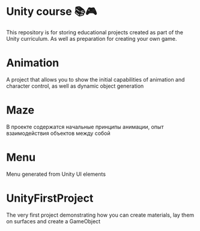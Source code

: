 # Unity course 📚🎮
This repository is for storing educational projects created as part of the Unity curriculum. As well as preparation for creating your own game.

# Animation
A project that allows you to show the initial capabilities of animation and character control, as well as dynamic object generation

# Maze
В проекте содержатся начальные принципы анимации, опыт взаимодействия объектов между собой

# Menu
Menu generated from Unity UI elements

# UnityFirstProject
The very first project demonstrating how you can create materials, lay them on surfaces and create a GameObject
